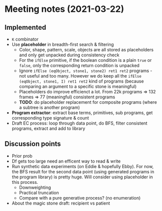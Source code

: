 # Meeting notes (2021-03-22)

## Implemented

- `K` combinator
- Use **placeholder** in breadth-first search & filtering
  - Color, shape, pattern, scale, objects are all stored as placeholders and only get unpacked during consistency check
  - For the `ifElse` primitive, if the boolean condition is a plain `true` or `false`, only the corresponding return condition is unpacked
  - Ignore `ifElse (eqObject, stone1, stone2) ret1 ret2` programs - not useful and too many. However we do keep all the `ifElse (eqObject, stone1, I) ret1 ret2` kind of programs (because comparing an argument to a specific stone is meaningful)
  - Placeholders do improve efficienct a lot. From 22k programs => 132 frames => 77 (meaningful) consistent programs
  - **TODO**: do placeholder replacement for composite programs (where a subtree is another program)
- **Program extractor**: extract base terms, primitives, sub programs, get corresponding type signature & count
- Draft EC process: loop through data point, do BFS, filter consistent programs, extract and add to library

## Discussion points

- Prior prob
- Df gets too large need an efficent way to read & write
- Run synthetic data experiments (on Eddie & hopefully Ebby). For now, the BFS result for the second data point (using generated programs in the program library) is pretty huge. Will consider using placeholder in this process.
  - Downweighting
  - Practical truncation
  - Compare with a pure generative process? (no enumeration)
- About the magic stone draft: recipient vs patient

